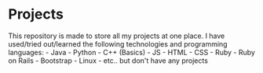 <h1>Projects</h1>
This repository is made to store all my projects at one place. 
I have used/tried out/learned the following technologies and programming languages:
- Java
- Python
- C++ (Basics)
- JS
- HTML
- CSS
- Ruby
- Ruby on Rails
- Bootstrap
- Linux
- etc.. but don't have any projects
